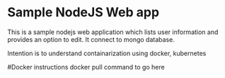 # Sample NodeJS Web app

This is a sample nodejs web application which lists user information and provides an option to edit.
It connect to mongo database.

Intention is to understand containarization using docker, kubernetes

#Docker instructions
docker pull command to go here